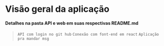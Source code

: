 # Visão geral da aplicação
#### Detalhes na pasta API e web em suas respectivas README.md
> `API com login no git hub`
> `Conexão com font-end em react`
> `Aplicação pra mandar msg`
